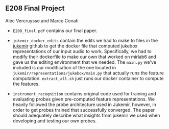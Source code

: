 ## E208 Final Project
Alec Vercruysse and Marco Conati

 - `E208_final.pdf` contains our final paper. 

 - `jukemir_docker_edits` contain the edits we had to make to files in the [jukemir](https://github.com/p-lambda/jukemir) github to get the docker file that computed jukebox representations of our input audio to work. Specifically, we had to modify their dockerfile to make our own that worked on mirlab6 and gave us the editing environment that we needed. The `main.py` we've included is our modification of the one located in `jukemir/representations/jukebox/main.py` that actually runs the feature computation. `extract_all.sh` just runs our docker container to compute the features.
 
 - `instrument_recognition` contains original code used for training and evaluating probes given pre-computed feature representations. We heavily followed the probe architecture used in Jukemir, however, in order to get probes trained that successfully converged. The paper should adequately describe what insights from jukemir we used when developing and testing our own probes.
